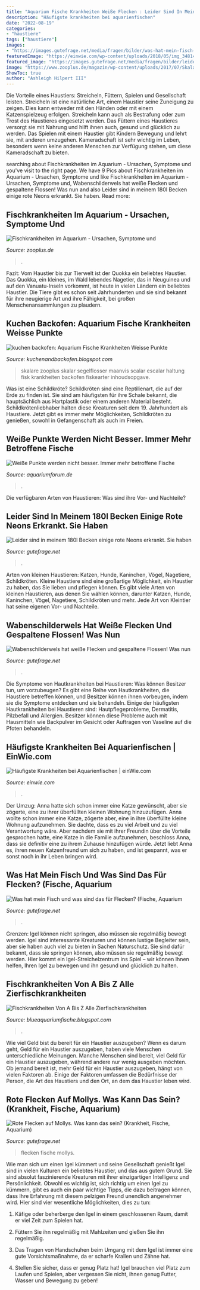 ```yaml
---
title: "Aquarium Fische Krankheiten Weiße Flecken : Leider Sind In Meinem 180l Becken Einige Rote Neons Erkrankt. Sie Haben"
description: "Häufigste krankheiten bei aquarienfischen"
date: "2022-08-19"
categories:
- "haustiere"
tags: ["haustiere"]
images:
- "https://images.gutefrage.net/media/fragen/bilder/was-hat-mein-fisch-und-was-sind-das-fuer-flecken/1_big.jpg?v=1584111696000"
featuredImage: "https://einwie.com/wp-content/uploads/2018/05/img_34814_apa_262822_600.jpg"
featured_image: "https://images.gutefrage.net/media/fragen/bilder/leider-sind-in-meinem-180l-becken-einige-rote-neons-erkrankt-sie-haben-einen-weissen-belag-um-welche-krankheit-handelt-es-sich--71065512/0_big.jpg?v=1496421179000"
image: "https://www.zooplus.de/magazin/wp-content/uploads/2017/07/Skalar-1-768x576.jpg"
ShowToc: true
author: "Ashleigh Hilpert III"
---
```



Die Vorteile eines Haustiers: Streicheln, Füttern, Spielen und Gesellschaft leisten.
Streicheln ist eine natürliche Art, einem Haustier seine Zuneigung zu zeigen. Dies kann entweder mit den Händen oder mit einem Katzenspielzeug erfolgen. Streicheln kann auch als Bestrafung oder zum Trost des Haustieres eingesetzt werden. Das Füttern eines Haustieres versorgt sie mit Nahrung und hilft ihnen auch, gesund und glücklich zu werden. Das Spielen mit einem Haustier gibt Kindern Bewegung und lehrt sie, mit anderen umzugehen. Kameradschaft ist sehr wichtig im Leben, besonders wenn keine anderen Menschen zur Verfügung stehen, um diese Kameradschaft zu bieten.

	

		
searching about Fischkrankheiten im Aquarium - Ursachen, Symptome und you've visit to the right page. We have 9 Pics about Fischkrankheiten im Aquarium - Ursachen, Symptome und like Fischkrankheiten im Aquarium - Ursachen, Symptome und, Wabenschilderwels hat weiße Flecken und gespaltene Flossen! Was nun and also Leider sind in meinem 180l Becken einige rote Neons erkrankt. Sie haben. Read more:
		
    
## Fischkrankheiten Im Aquarium - Ursachen, Symptome Und

<img loading=lazy src="https://www.zooplus.de/magazin/wp-content/uploads/2017/03/fotolia_94083800-2.jpg" onerror="this.onerror=null;this.src='https://tse4.mm.bing.net/th?id=OIP.nvcXyCL_A-iG9GGoPi8J3gHaEK&amp;pid=15.1';" alt="Fischkrankheiten im Aquarium - Ursachen, Symptome und">

_Source: zooplus.de_

>. 

	

Fazit: Vom Haustier bis zur Tierwelt ist der Quokka ein beliebtes Haustier.
Das Quokka, ein kleines, im Wald lebendes Nagetier, das in Neuguinea und auf den Vanuatu-Inseln vorkommt, ist heute in vielen Ländern ein beliebtes Haustier. Die Tiere gibt es schon seit Jahrhunderten und sie sind bekannt für ihre neugierige Art und ihre Fähigkeit, bei großen Menschenansammlungen zu plaudern.

    
## Kuchen Backofen: Aquarium Fische Krankheiten Weisse Punkte

<img loading=lazy src="https://www.zooplus.de/magazin/wp-content/uploads/2017/07/Skalar-1-768x576.jpg" onerror="this.onerror=null;this.src='https://tse3.mm.bing.net/th?id=OIP.Ap9V8feUNVGq-ZzZrJ6xMAHaFj&amp;pid=15.1';" alt="kuchen backofen: Aquarium Fische Krankheiten Weisse Punkte">

_Source: kuchenandbackofen.blogspot.com_

>skalare zooplus skalar segelflosser maanvis scalar escalar haltung fisk krankheiten backofen fiskearter inhoudsopgave. 

	

Was ist eine Schildkröte?
Schildkröten sind eine Reptilienart, die auf der Erde zu finden ist. Sie sind am häufigsten für ihre Schale bekannt, die hauptsächlich aus Hartplastik oder einem anderen Material besteht. Schildkrötenliebhaber halten diese Kreaturen seit dem 19. Jahrhundert als Haustiere. Jetzt gibt es immer mehr Möglichkeiten, Schildkröten zu genießen, sowohl in Gefangenschaft als auch im Freien.

    
## Weiße Punkte Werden Nicht Besser. Immer Mehr Betroffene Fische

<img loading=lazy src="https://www.aquariumforum.de/gallery/files/4/5/6/2/4/neo31-med.jpg" onerror="this.onerror=null;this.src='https://tse4.mm.bing.net/th?id=OIP.8BkdjdPx9Xcbger0e7cz9AHaEw&amp;pid=15.1';" alt="Weiße Punkte werden nicht besser. Immer mehr betroffene Fische">

_Source: aquariumforum.de_

>. 

	

Die verfügbaren Arten von Haustieren: Was sind ihre Vor- und Nachteile?

    
## Leider Sind In Meinem 180l Becken Einige Rote Neons Erkrankt. Sie Haben

<img loading=lazy src="https://images.gutefrage.net/media/fragen/bilder/leider-sind-in-meinem-180l-becken-einige-rote-neons-erkrankt-sie-haben-einen-weissen-belag-um-welche-krankheit-handelt-es-sich--71065512/0_big.jpg?v=1496421179000" onerror="this.onerror=null;this.src='https://tse4.mm.bing.net/th?id=OIP.UHi0ym6Qkwhb3voKTzjQlgHaES&amp;pid=15.1';" alt="Leider sind in meinem 180l Becken einige rote Neons erkrankt. Sie haben">

_Source: gutefrage.net_

>. 

	

Arten von kleinen Haustieren: Katzen, Hunde, Kaninchen, Vögel, Nagetiere, Schildkröten.
Kleine Haustiere sind eine großartige Möglichkeit, ein Haustier zu haben, das Sie lieben und pflegen können. Es gibt viele Arten von kleinen Haustieren, aus denen Sie wählen können, darunter Katzen, Hunde, Kaninchen, Vögel, Nagetiere, Schildkröten und mehr. Jede Art von Kleintier hat seine eigenen Vor- und Nachteile.

    
## Wabenschilderwels Hat Weiße Flecken Und Gespaltene Flossen! Was Nun

<img loading=lazy src="https://images.gutefrage.net/media/fragen/bilder/wabenschilderwels-hat-weisse-flecken-und-gespaltene-flossen--was-nun-/0_full.jpg?v=1334148290000" onerror="this.onerror=null;this.src='https://tse3.mm.bing.net/th?id=OIP.01C-rgEHO8ppHpzDMbqXTgHaE7&amp;pid=15.1';" alt="Wabenschilderwels hat weiße Flecken und gespaltene Flossen! Was nun">

_Source: gutefrage.net_

>. 

	

Die Symptome von Hautkrankheiten bei Haustieren: Was können Besitzer tun, um vorzubeugen?
Es gibt eine Reihe von Hautkrankheiten, die Haustiere betreffen können, und Besitzer können ihnen vorbeugen, indem sie die Symptome entdecken und sie behandeln. Einige der häufigsten Hautkrankheiten bei Haustieren sind: Hautpflegeprobleme, Dermatitis, Pilzbefall und Allergien. Besitzer können diese Probleme auch mit Hausmitteln wie Backpulver im Gesicht oder Auftragen von Vaseline auf die Pfoten behandeln.

    
## Häufigste Krankheiten Bei Aquarienfischen | EinWie.com

<img loading=lazy src="https://einwie.com/wp-content/uploads/2018/05/img_34814_apa_262822_600.jpg" onerror="this.onerror=null;this.src='https://tse3.mm.bing.net/th?id=OIP.DgdhwsAapQgJSlwicKouDwAAAA&amp;pid=15.1';" alt="Häufigste Krankheiten bei Aquarienfischen | einWie.com">

_Source: einwie.com_

>. 

	

Der Umzug: Anna hatte sich schon immer eine Katze gewünscht, aber sie zögerte, eine zu ihrer überfüllten kleinen Wohnung hinzuzufügen.
Anna wollte schon immer eine Katze, zögerte aber, eine in ihre überfüllte kleine Wohnung aufzunehmen. Sie dachte, dass es zu viel Arbeit und zu viel Verantwortung wäre. Aber nachdem sie mit ihrer Freundin über die Vorteile gesprochen hatte, eine Katze in die Familie aufzunehmen, beschloss Anna, dass sie definitiv eine zu ihrem Zuhause hinzufügen würde. Jetzt liebt Anna es, ihren neuen Katzenfreund um sich zu haben, und ist gespannt, was er sonst noch in ihr Leben bringen wird.

    
## Was Hat Mein Fisch Und Was Sind Das Für Flecken? (Fische, Aquarium

<img loading=lazy src="https://images.gutefrage.net/media/fragen/bilder/was-hat-mein-fisch-und-was-sind-das-fuer-flecken/1_big.jpg?v=1584111696000" onerror="this.onerror=null;this.src='https://tse4.mm.bing.net/th?id=OIP.fSi0KlyYGHVhUXAOmWQj6gAAAA&amp;pid=15.1';" alt="Was hat mein Fisch und was sind das für Flecken? (Fische, Aquarium">

_Source: gutefrage.net_

>. 

	

Grenzen: Igel können nicht springen, also müssen sie regelmäßig bewegt werden.
Igel sind interessante Kreaturen und können lustige Begleiter sein, aber sie haben auch viel zu bieten in Sachen Naturschutz. Sie sind dafür bekannt, dass sie springen können, also müssen sie regelmäßig bewegt werden. Hier kommt ein Igel-Streichelzentrum ins Spiel – wir können Ihnen helfen, Ihren Igel zu bewegen und ihn gesund und glücklich zu halten.

    
## Fischkrankheiten Von A Bis Z Alle Zierfischkrankheiten

<img loading=lazy src="https://www.drta-archiv.de/wp-content/uploads/2018/08/tumor351-150x150.jpg" onerror="this.onerror=null;this.src='https://tse2.mm.bing.net/th?id=OIP.UMo1V6KQyr-NtYoGslFjpAAAAA&amp;pid=15.1';" alt="Fischkrankheiten Von A Bis Z Alle Zierfischkrankheiten">

_Source: blueaquariumfische.blogspot.com_

>. 

	

Wie viel Geld bist du bereit für ein Haustier auszugeben?
Wenn es darum geht, Geld für ein Haustier auszugeben, haben viele Menschen unterschiedliche Meinungen. Manche Menschen sind bereit, viel Geld für ein Haustier auszugeben, während andere nur wenig ausgeben möchten. Ob jemand bereit ist, mehr Geld für ein Haustier auszugeben, hängt von vielen Faktoren ab. Einige der Faktoren umfassen die Bedürfnisse der Person, die Art des Haustiers und den Ort, an dem das Haustier leben wird.

    
## Rote Flecken Auf Mollys. Was Kann Das Sein? (Krankheit, Fische, Aquarium)

<img loading=lazy src="https://images.gutefrage.net/media/fragen/bilder/rote-flecken-auf-mollys-/0_big.jpg?v=1446489299000" onerror="this.onerror=null;this.src='https://tse2.mm.bing.net/th?id=OIP.lcpoLBZVcZafs9GOMfXM_QHaEK&amp;pid=15.1';" alt="Rote Flecken auf Mollys. Was kann das sein? (Krankheit, Fische, Aquarium)">

_Source: gutefrage.net_

>flecken fische mollys. 

	

Wie man sich um einen Igel kümmert und seine Gesellschaft genießt
Igel sind in vielen Kulturen ein beliebtes Haustier, und das aus gutem Grund. Sie sind absolut faszinierende Kreaturen mit ihrer einzigartigen Intelligenz und Persönlichkeit. Obwohl es wichtig ist, sich richtig um einen Igel zu kümmern, gibt es auch ein paar wichtige Tipps, die dazu beitragen können, dass Ihre Erfahrung mit diesem pelzigen Freund unendlich angenehmer wird. Hier sind vier wesentliche Möglichkeiten, dies zu tun:
1) Käfige oder beherberge den Igel in einem geschlossenen Raum, damit er viel Zeit zum Spielen hat.

2) Füttern Sie ihn regelmäßig mit Mahlzeiten und gießen Sie ihn regelmäßig.

3) Das Tragen von Handschuhen beim Umgang mit dem Igel ist immer eine gute Vorsichtsmaßnahme, da er scharfe Krallen und Zähne hat.

4) Stellen Sie sicher, dass er genug Platz hat! Igel brauchen viel Platz zum Laufen und Spielen, aber vergessen Sie nicht, ihnen genug Futter, Wasser und Bewegung zu geben!

